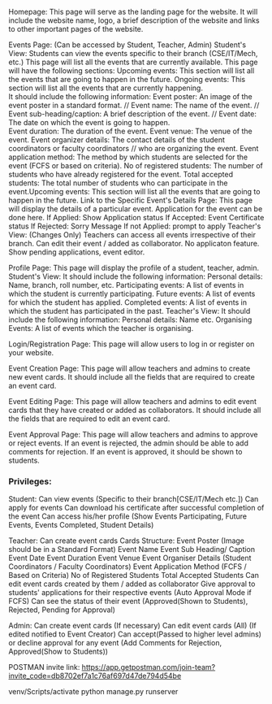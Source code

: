 Homepage: 
This page will serve as the landing page for the website. 
It will include the website name, logo, a brief description of the website and links to other important pages of the website.

Events Page: (Can be accessed by Student, Teacher, Admin)
Student's View:
    Students can view the events specific to their branch (CSE/IT/Mech, etc.)
    This page will list all the events that are currently available. 
    This page will have the following sections:
    Upcoming events: This section will list all the events that are going to happen in the future.
    Ongoing events: This section will list all the events that are currently happening.    
    It should include the following information:
        Event poster: An image of the event poster in a standard format.  //
        Event name: The name of the event.                            //
        Event sub-heading/caption: A brief description of the event.  //
        Event date: The date on which the event is going to happen.   
        Event duration: The duration of the event.
        Event venue: The venue of the event.
        Event organizer details: The contact details of the student coordinators or faculty coordinators  //
        who are organizing the event.
        Event application method: The method by which students are selected for the event (FCFS 
            or based on criteria).
        No of registered students: The number of students who have already registered for the event.
        Total accepted students: The total number of students who can participate in the event.Upcoming events: This section will list all the events that are going to happen in the future.
        Link to the Specific Event's Details Page: 
            This page will display the details of a particular event. Application for the event can be done here.
            If Applied:
                Show Application status
                If Accepted:
                    Event Certificate status
                If Rejected:
                    Sorry Message
            If not Applied:
                prompt to apply
Teacher's View: (Changes Only)
    Teachers can access all events irrespective of their branch.
    Can edit their event / added as collaborator.
    No applicaton feature. Show pending applications, event editor.
    

Profile Page: This page will display the profile of a student, teacher, admin. 
Student's View:
    It should include the following information:
        Personal details: Name, branch, roll number, etc.
        Participating events: A list of events in which the student is currently participating.
        Future events: A list of events for which the student has applied.
        Completed events: A list of events in which the student has participated in the past.
Teacher's View:
    It should include the following information:
        Personal details: Name etc.
        Organising Events: A list of events which the teacher is organising.
        
Login/Registration Page: This page will allow users to log in or register on your website.

Event Creation Page: This page will allow teachers and admins to create new event cards. 
    It should include all the fields that are required to create an event card.

Event Editing Page: This page will allow teachers and admins to edit event cards that they have created or 
added as collaborators. It should include all the fields that are required to edit an event card.

Event Approval Page: This page will allow teachers and admins to approve or reject events. 
If an event is rejected, the admin should be able to add comments for rejection.
If an event is approved, it should be shown to students.



### Privileges:
Student:
    Can view events (Specific to their branch[CSE/IT/Mech etc.])
    Can apply for events
    Can download his certificate after successful completion of the event
    Can access his/her profile (Show Events Participating, Future Events, Events Completed, 
    Student Details)

Teacher:
    Can create event cards 
        Cards Structure:
            Event Poster (Image should be in a Standard Format)
            Event Name
            Event Sub Heading/ Caption
            Event Date 
            Event Duration
            Event Venue
            Event Organiser Details (Student Coordinators / Faculty Coordinators)
            Event Application Method (FCFS / Based on Criteria)
            No of Registered Students 
            Total Accepted Students
    Can edit event cards created by them / added as collaborator
    Give approval to students' applications for their respective events (Auto Approval Mode if FCFS)
    Can see the status of their event (Approved(Shown to Students), Rejected, Pending for Approval)

Admin: 
    Can create event cards (If necessary)
    Can edit event cards (All) (If edited notified to Event Creator)
    Can accept(Passed to higher level admins) or decline approval for any event (Add Comments for 
    Rejection, Approved(Show to Students))

POSTMAN invite link:
https://app.getpostman.com/join-team?invite_code=db8702ef7a1c76af697d47de794d54be

venv/Scripts/activate
python manage.py runserver